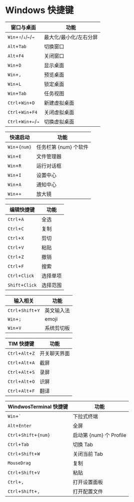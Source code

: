 # Windows 快捷键

| 窗口与桌面            | 功能                   |
| --------------------- | ---------------------- |
| `Win`+`↑`/`↓`/`←`/`→` | 最大化/最小化/左右分屏 |
| `Alt`+`Tab`           | 切换窗口               |
| `Alt`+`F4`            | 关闭窗口               |
| `Win`+`D`             | 显示桌面               |
| `Win`+`,`             | 预览桌面               |
| `Win`+`L`             | 锁定桌面               |
| `Win`+`Tab`           | 任务视图               |
| `Ctrl`+`Win`+`D`      | 新建虚拟桌面           |
| `Ctrl`+`Win`+`F4`     | 关闭虚拟桌面           |
| `Ctrl`+`Win`+`←`/`→`  | 切换虚拟桌面           |

| 快速启动          | 功能                  |
| ----------------- | --------------------- |
| `Win`+`{num}`     | 任务栏第 {num} 个软件 |
| `Win`+`E`         | 文件管理器            |
| `Win`+`R`         | 运行对话框            |
| `Win`+`I`         | 设置中心              |
| `Win`+`A`         | 通知中心              |
| `Win`+`+`         | 放大镜                |

| 编辑快捷键      | 功能     |
| --------------- | -------- |
| `Ctrl`+`A`      | 全选     |
| `Ctrl`+`C`      | 复制     |
| `Ctrl`+`X`      | 剪切     |
| `Ctrl`+`V`      | 粘贴     |
| `Ctrl`+`Z`      | 撤销     |
| `Ctrl`+`F`      | 搜索     |
| `Ctrl`+`Click`  | 选择单项 |
| `Shift`+`Click` | 选择范围 |

| 输入相关           | 功能       |
| ------------------ | ---------- |
| `Ctrl`+`Shift`+`Y` | 英文输入法 |
| `Win`+`;`          | emoji      |
| `Win`+`V`          | 系统剪切板 |

| TIM 快捷键       | 功能         |
| ---------------- | ------------ |
| `Ctrl`+`Alt`+`Z` | 开关聊天界面 |
| `Ctrl`+`Alt`+`A` | 截屏         |
| `Ctrl`+`Alt`+`S` | 录屏         |
| `Ctrl`+`Alt`+`O` | 识屏         |
| `Ctrl`+`Alt`+`F` | 翻译         |

| WindwosTerminal 快捷键 | 功能                    |
| ---------------------- | ----------------------- |
| `Win`+`` ` ``          | 下拉式终端              |
| `Alt`+`Enter`          | 全屏                    |
| `Ctrl`+`Shift`+`{num}` | 启动第 {num} 个 Profile |
| `Ctrl`+`Tab`           | 切换 Tab                |
| `Ctrl`+`Shift`+`W`     | 关闭当前 Tab            |
| `MouseDrag`            | 复制                    |
| `Ctrl`+`Shift`+`V`     | 粘贴                    |
| `Ctrl`+`,`             | 打开设置面板            |
| `Ctrl`+`Shift`+`,`     | 打开配置文件            |
